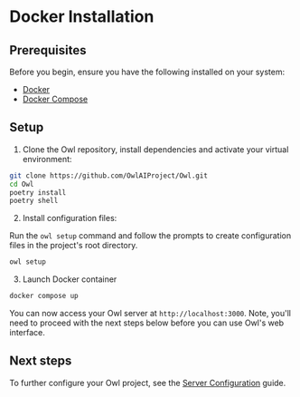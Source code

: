 # Docker Installation

## Prerequisites

Before you begin, ensure you have the following installed on your system:

- [Docker](https://docs.docker.com/get-docker/)
- [Docker Compose](https://docs.docker.com/compose/install/)

## Setup

1. Clone the Owl repository, install dependencies and activate your virtual environment:

```bash
git clone https://github.com/OwlAIProject/Owl.git
cd Owl
poetry install
poetry shell
```

2. Install configuration files:

Run the `owl setup` command and follow the prompts to create configuration files in the project's root directory.

```bash
owl setup
```

3. Launch Docker container

```bash
docker compose up
```

You can now access your Owl server at `http://localhost:3000`. Note, you'll need to proceed with the next steps below before you can use Owl's web interface.

## Next steps

To further configure your Owl project, see the [Server Configuration](../server-configuration.md) guide.

